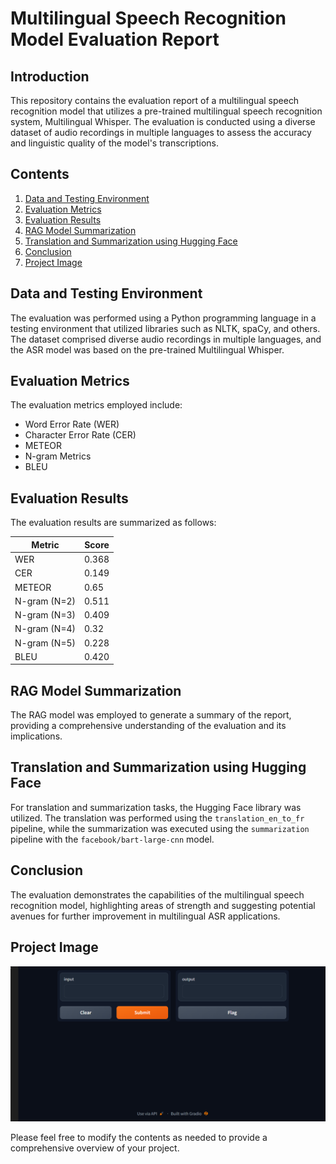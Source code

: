 # Multilingual Speech Recognition Model Evaluation Report

## Introduction
This repository contains the evaluation report of a multilingual speech recognition model that utilizes a pre-trained multilingual speech recognition system, Multilingual Whisper. The evaluation is conducted using a diverse dataset of audio recordings in multiple languages to assess the accuracy and linguistic quality of the model's transcriptions.

## Contents
1. [Data and Testing Environment](#data-and-testing-environment)
2. [Evaluation Metrics](#evaluation-metrics)
3. [Evaluation Results](#evaluation-results)
4. [RAG Model Summarization](#rag-model-summarization)
5. [Translation and Summarization using Hugging Face](#translation-and-summarization-using-hugging-face)
6. [Conclusion](#conclusion)
7. [Project Image](#project-image)

## Data and Testing Environment
The evaluation was performed using a Python programming language in a testing environment that utilized libraries such as NLTK, spaCy, and others. The dataset comprised diverse audio recordings in multiple languages, and the ASR model was based on the pre-trained Multilingual Whisper.

## Evaluation Metrics
The evaluation metrics employed include:
- Word Error Rate (WER)
- Character Error Rate (CER)
- METEOR
- N-gram Metrics
- BLEU

## Evaluation Results
The evaluation results are summarized as follows:

| Metric      | Score       |
|-------------|-------------|
| WER         | 0.368       |
| CER         | 0.149       |
| METEOR      | 0.65        |
| N-gram (N=2) | 0.511       |
| N-gram (N=3) | 0.409       |
| N-gram (N=4) | 0.32        |
| N-gram (N=5) | 0.228       |
| BLEU        | 0.420       |

## RAG Model Summarization
The RAG model was employed to generate a summary of the report, providing a comprehensive understanding of the evaluation and its implications.

## Translation and Summarization using Hugging Face
For translation and summarization tasks, the Hugging Face library was utilized. The translation was performed using the `translation_en_to_fr` pipeline, while the summarization was executed using the `summarization` pipeline with the `facebook/bart-large-cnn` model.

## Conclusion
The evaluation demonstrates the capabilities of the multilingual speech recognition model, highlighting areas of strength and suggesting potential avenues for further improvement in multilingual ASR applications.

## Project Image
![Project Image](demo.png)

Please feel free to modify the contents as needed to provide a comprehensive overview of your project.
